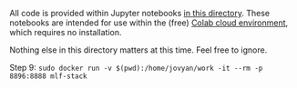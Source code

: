 All code is provided within Jupyter notebooks [in this directory](https://github.com/jonkrohn/ML-foundations/tree/master/notebooks). These notebooks are intended for use within the (free) [Colab cloud environment](https://colab.research.google.com), which requires no installation.

Nothing else in this directory matters at this time. Feel free to ignore.

Step 9: `sudo docker run -v $(pwd):/home/jovyan/work -it --rm -p 8896:8888 mlf-stack`
